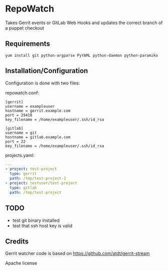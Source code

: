RepoWatch
=========

Takes Gerrit events or GitLab Web Hooks and updates the correct branch of a puppet checkout

Requirements
------------

`yum install git python-argparse PyYAML python-daemon python-paramiko`

Installation/Configuration
--------------------------
Configuration is done with two files:

repowatch.conf:
```dosini
[gerrit]
username = exampleuser
hostname = gerrit.example.com
port = 29418
key_filename = /home/exampleuser/.ssh/id_rsa

[gitlab]
username = git
hostname = gitlab.example.com
port = 22
key_filename = /home/exampleuser/.ssh/id_rsa
```

projects.yaml:
```yaml
---
- project: test-project
  type: gerrit
  path: /tmp/test-project-2
- project: testuser/test-project
  type: gitlab
  path: /tmp/test-project
```


TODO
----
 - test git binary installed
 - test that ssh host key is valid

Credits
-------
Gerrit watcher code is based on https://github.com/atdt/gerrit-stream

Apache license
